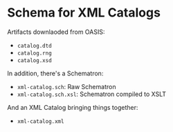 # Schema for XML Catalogs

Artifacts downlaoded from OASIS:

- `catalog.dtd`
- `catalog.rng`
- `catalog.xsd`

In addition, there's a Schematron:

- `xml-catalog.sch`: Raw Schematron
- `xml-catalog.sch.xsl`: Schematron compiled to XSLT

And an XML Catalog bringing things together:

- `xml-catalog.xml`



